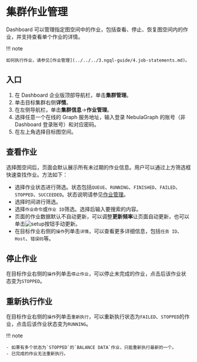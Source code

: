 # 集群作业管理

Dashboard 可以管理指定图空间中的作业，包括查看、停止、恢复图空间内的作业，并支持查看单个作业的详情。

!!! note

    如何执行作业，请参见[作业管理](../../../3.ngql-guide/4.job-statements.md)。

## 入口

1. 在 Dashboard 企业版顶部导航栏，单击**集群管理**。
2. 单击目标集群右侧**详情**。
3. 在左侧导航栏，单击**集群信息**->**作业管理**。
4. 选择任意一个在线的 Graph 服务地址，输入登录 NebulaGraph 的账号（非 Dashboard 登录账号）和对应密码。
5. 在左上角选择目标图空间。

## 查看作业

选择图空间后，页面会默认展示所有未过期的作业信息。用户可以通过上方筛选框快速查找作业。方法如下：

- 选择作业状态进行筛选。状态包括`QUEUE`、`RUNNING`、`FINISHED`、`FAILED`、`STOPPED`、`SUCCEEDED`。状态说明请参见[作业管理](../../../3.ngql-guide/4.job-statements.md)。
- 选择时间进行筛选。
- 选择`作业命令`或`作业 ID`筛选。选择后输入要搜索的内容。
- 页面的作业数据默认不自动更新，可以调整**更新频率**让页面自动更新，也可以单击![setup](https://docs-cdn.nebula-graph.com.cn/figures/refresh-220616.png)按钮手动更新。
- 在目标作业右侧的`操作`列单击`详情`，可以查看更多详细信息，包括`任务 ID`、`Host`、`错误码`等。

## 停止作业

在目标作业右侧的`操作`列单击`停止作业`，可以停止未完成的作业，点击后该作业状态变为`STOPPED`。

## 重新执行作业

在目标作业右侧的`操作`列单击`重新执行`，可以重新执行状态为`FAILED`、`STOPPED`的作业，点击后该作业状态变为`RUNNING`。

!!! note

    - 如果有多个状态为`STOPPED`的`BALANCE DATA`作业，只能重新执行最新的一个。
    - 已完成的作业无法重新执行。
